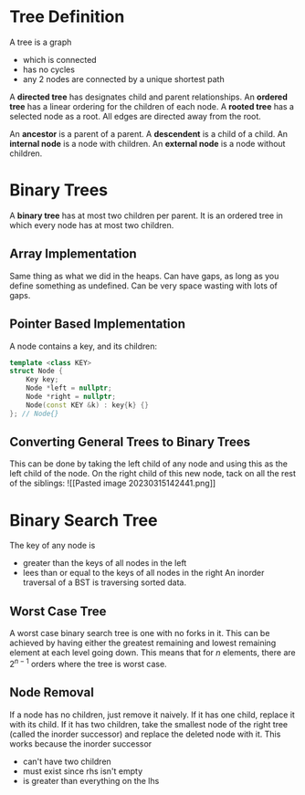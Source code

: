 # Tree Definition
A tree is a graph
- which is connected
- has no cycles
- any 2 nodes are connected by a unique shortest path

A **directed tree** has designates child and parent relationships.
An **ordered tree** has a linear ordering for the children of each node.
A **rooted tree** has a selected node as a root. All edges are directed away from the root.

An **ancestor** is a parent of a parent. A **descendent** is a child of a child.
An **internal node** is a node with children. An **external node** is a node without children.

# Binary Trees
A **binary tree** has at most two children per parent. It is an ordered tree in which every node has at most two children.
## Array Implementation
Same thing as what we did in the heaps. Can have gaps, as long as you define something as undefined. Can be very space wasting with lots of gaps.
## Pointer Based Implementation
A node contains a key, and its children:
```cpp
template <class KEY>
struct Node {
	Key key;
	Node *left = nullptr;
	Node *right = nullptr;
	Node(const KEY &k) : key{k} {}
}; // Node{}
```

## Converting General Trees to Binary Trees
This can be done by taking the left child of any node and using this as the left child of the node. On the right child of this new node, tack on all the rest of the siblings:
![[Pasted image 20230315142441.png]]
# Binary Search Tree
The key of any node is
- greater than the keys of all nodes in the left
- lees than or equal to the keys of all nodes in the right
An inorder traversal of a BST is traversing sorted data.
## Worst Case Tree
A worst case binary search tree is one with no forks in it. This can be achieved by having either the greatest remaining and lowest remaining element at each level going down. This means that for $n$ elements, there are $2^{n-1}$ orders where the tree is worst case.
## Node Removal
If a node has no children, just remove it naively. If it has one child, replace it with its child. If it has two children, take the smallest node of the right tree (called the inorder successor) and replace the deleted node with it. This works because the inorder successor
- can't have two children
- must exist since rhs isn't empty
- is greater than everything on the lhs
